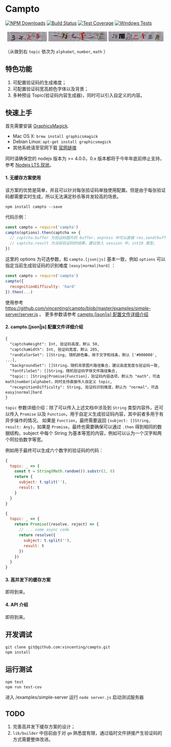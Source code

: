 # Campto

[![NPM Downloads][downloads-image]][downloads-url]
[![Build Status][travis-image]][travis-url]
[![Test Coverage][coveralls-image]][coveralls-url]
[![Windows Tests][appveyor-image]][appveyor-url]

![Campto](https://raw.githubusercontent.com/vincenting/campto/master/assets/captchas/default.png)

（从做到右 `topic` 依次为 `alphabet`, `number`, `math` ）

## 特色功能

1. 可配置验证码的生成难度；
2. 可配置验证码宽高颜色字体以及背景；
3. 多种预设 Topic(验证码内容生成器)，同时可以引入自定义的内容。

## 快速上手

首先需要安装 [GraphicsMagick](http://www.graphicsmagick.org/). 

* Mac OS X: `brew install graphicsmagick`
* Debian Linux: `apt-get install graphicsmagick`
* 其他系统请至官网下载 [官网链接](http://www.graphicsmagick.org)

同时请确保您的 nodejs 版本为 >= 4.0.0，0.x 版本都将于今年年底前停止支持，参考 [Nodejs LTS 现状](https://github.com/nodejs/LTS#lts_schedule)。

#### 1. 无缓存方案使用

该方案的优势是简单，并且可以针对每张验证码单独使用配置。但是由于每张验证码都需要实时生成，所以无法满足秒杀等并发较高的场景。

    npm install campto --save

代码示例：

```javascript
const campto = require('campto')
campto(options).then(captcha => {
  // captcha.buffer 为验证码图片的 buffer，express 中可以直接 res.send(buffer) 返回图片（png）
  // captcha.result 为当前验证码的结果，建议放入 session 中，int10 类型。
})
```

这里的 options 为可选参数，和 `campto.[json|js]` 基本一致，例如 `options` 可以指定当前生成验证码的识别难度 `[easy|normal|hard]` ：

```javascript
const campto = require('campto')
campto({
  recognitionDifficulty: 'hard'
}).then(...)
```

使用参考 https://github.com/vincenting/campto/blob/master/examples/simple-server/server.js 。
更多参数请参考 [campto.[json|js] 配置文件详细介绍](#3-camptojsonjs-配置文件详细介绍)

#### 2. campto.[json|js] 配置文件详细介绍

```
{
  "captchaHeight": Int, 验证码高度，默认 50,
  "captchaWidth": Int, 验证码宽度，默认 285,
  "randColorSet": []String, 随机颜色集，用于文字和线条，默认 ['#000000', ...],
  "backgroundSet": []String，随机背景图片路径集合，建议高度宽度与验证码一致,
  "fontFileSet": []String，随机验证码字体文件路径集合,
  "topic:: [String|Promise|Function]，验证码内容选项，默认为 "math"，可选 math|number|alphabet，同时支持直接传入自定义 topic,
  "recognitionDifficulty": String, 验证码识别难度，默认为 "normal"，可选 easy|normal|hard
}
```

`topic` 参数详细介绍：除了可以传入上述文档中涉及到 `String` 类型内容外，还可以传入 `Promise` 以及 `Function`，用于自定义生成验证码内容，其中前者多用于有异步操作的情况。
如果是 `Function`，最终需要返回 `{subject: []String, result: Any}`，如果是 `Promise`，最终也需要确保可以通过 `.then` 得到相同的数据结构，subject 中每个 String 为基本等宽的内容，例如可以认为一个汉字和两个阿拉伯数字等宽。

例如用于最终可以生成六个数字的验证码的代码：

```javascript
{
  topic: _ => {
    const t = String(Math.random()).substr(2, 6)
    return {
      subject: t.split(''),
      result: t
    }
  }
}
```

```javascript
{
  topic: _ => {
    return Promise((resolve, reject) => {
      // ... some async code
      return resolve({
        subject: t.split(''),
        result: t
      })
    })
  }
}
```

#### 3. 高并发下的缓存方案

即将到来。

#### 4. API 介绍

即将到来。

## 开发调试

```shell
git clone git@github.com:vincenting/campto.git
npm install
```

## 运行测试

```shell
npm test
npm run test-cov
```

进入 /examples/simple-server 运行 `node server.js` 启动测试服务器

## TODO

1. 完善高并发下缓存方案的设计；
2. `lib/builder` 中目前由于对 `gm` 熟悉度有限，通过临时文件拼接产生验证码的方式需要整体改进。

[travis-image]: https://img.shields.io/travis/vincenting/campto/master.svg
[travis-url]: https://travis-ci.org/vincenting/campto
[coveralls-image]: https://img.shields.io/coveralls/vincenting/campto/master.svg
[coveralls-url]: https://coveralls.io/r/vincenting/campto?branch=master
[downloads-image]: https://img.shields.io/npm/dm/campto.svg
[downloads-url]: https://npmjs.org/package/campto
[appveyor-image]: https://img.shields.io/appveyor/ci/vincenting/campto/master.svg?label=Windows%20Tests
[appveyor-url]: https://ci.appveyor.com/project/vincenting/campto
